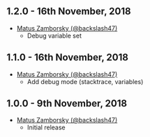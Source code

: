 ## 1.2.0 - 16th November, 2018

- [Matus Zamborsky (@backslash47)](https://github.com/backslash47)
  - Debug variable set

## 1.1.0 - 16th November, 2018

- [Matus Zamborsky (@backslash47)](https://github.com/backslash47)
  - Add debug mode (stacktrace, variables)

## 1.0.0 - 9th November, 2018

- [Matus Zamborsky (@backslash47)](https://github.com/backslash47)
  - Initial release
